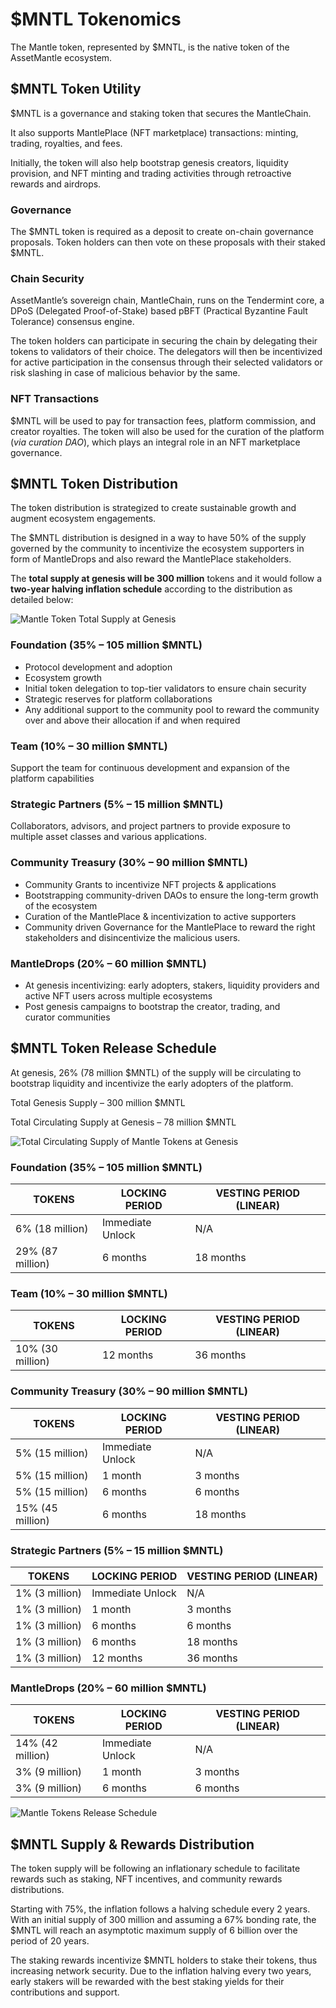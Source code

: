 # $MNTL Tokenomics

The Mantle token, represented by $MNTL, is the native token of the AssetMantle ecosystem.

## $MNTL Token Utility

$MNTL is a governance and staking token that secures the MantleChain.

It also supports MantlePlace (NFT marketplace) transactions: minting, trading, royalties, and fees.

Initially, the token will also help bootstrap genesis creators, liquidity provision, and NFT minting and trading activities through retroactive rewards and airdrops.

### Governance

The $MNTL token is required as a deposit to create on-chain governance proposals. Token holders can then vote on these proposals with their staked $MNTL.

### Chain Security

AssetMantle’s sovereign chain, MantleChain, runs on the Tendermint core, a DPoS (Delegated Proof-of-Stake) based pBFT (Practical Byzantine Fault Tolerance) consensus engine.

The token holders can participate in securing the chain by delegating their tokens to validators of their choice. The delegators will then be incentivized for active participation in the consensus through their selected validators or risk slashing in case of malicious behavior by the same.

### NFT Transactions

$MNTL will be used to pay for transaction fees, platform commission, and creator royalties. The token will also be used for the curation of the platform (*via curation DAO*), which plays an integral role in an NFT marketplace governance.

## $MNTL Token Distribution

The token distribution is strategized to create sustainable growth and augment ecosystem engagements.

The $MNTL distribution is designed in a way to have 50% of the supply governed by the community to incentivize the ecosystem supporters in form of MantleDrops and also reward the MantlePlace stakeholders.

The **total supply at genesis will be 300 million** tokens and it would follow a **two-year halving inflation schedule** according to the distribution as detailed below:

![Mantle Token Total Supply at Genesis](../assets/images/mantle_token_genesis_supply.png)

### Foundation (35% – 105 million $MNTL)

- Protocol development and adoption
- Ecosystem growth
- Initial token delegation to top-tier validators to ensure chain security
- Strategic reserves for platform collaborations
- Any additional support to the community pool to reward the community over and above their allocation if and when required

### Team (10% – 30 million $MNTL)

Support the team for continuous development and expansion of the platform capabilities

### Strategic Partners (5% – 15 million $MNTL)

Collaborators, advisors, and project partners to provide exposure to multiple asset classes and various applications.

### Community Treasury (30% – 90 million $MNTL)

- Community Grants to incentivize NFT projects & applications
- Bootstrapping community-driven DAOs to ensure the long-term growth of the ecosystem
- Curation of the MantlePlace & incentivization to active supporters
- Community driven Governance for the MantlePlace to reward the right stakeholders and disincentivize the malicious users.

### MantleDrops (20% – 60 million $MNTL)

- At genesis incentivizing: early adopters, stakers, liquidity providers and active NFT users across multiple ecosystems
- Post genesis campaigns to bootstrap the creator, trading, and curator communities

## $MNTL Token Release Schedule

At genesis, 26% (78 million $MNTL) of the supply will be circulating to bootstrap liquidity and incentivize the early adopters of the platform.

Total Genesis Supply – 300 million $MNTL

Total Circulating Supply at Genesis – 78 million $MNTL

![Total Circulating Supply of Mantle Tokens at Genesis](../assets/images/mantle_token_total_circulating_supply_at_genesis.png)

### Foundation (35% – 105 million $MNTL)

| TOKENS | LOCKING PERIOD | VESTING PERIOD (LINEAR) |
| --- | --- | --- |
| 6% (18 million) | Immediate Unlock | N/A |
| 29% (87 million) | 6 months | 18 months |

### Team (10% – 30 million $MNTL)

| TOKENS | LOCKING PERIOD | VESTING PERIOD (LINEAR) |
| --- | --- | --- |
| 10% (30 million) | 12 months | 36 months |

### Community Treasury (30% – 90 million $MNTL)

| TOKENS | LOCKING PERIOD | VESTING PERIOD (LINEAR) |
| --- | --- | --- |
| 5% (15 million) | Immediate Unlock | N/A |
| 5% (15 million) | 1 month | 3 months |
| 5% (15 million) | 6 months | 6 months |
| 15% (45 million) | 6 months | 18 months |

### Strategic Partners (5% – 15 million $MNTL)

| TOKENS | LOCKING PERIOD | VESTING PERIOD (LINEAR) |
| --- | --- | --- |
| 1% (3 million) | Immediate Unlock | N/A |
| 1% (3 million) | 1 month | 3 months |
| 1% (3 million) | 6 months | 6 months |
| 1% (3 million) | 6 months | 18 months |
| 1% (3 million) | 12 months | 36 months |

### MantleDrops (20% – 60 million $MNTL)

| TOKENS | LOCKING PERIOD | VESTING PERIOD (LINEAR) |
| --- | --- | --- |
| 14% (42 million) | Immediate Unlock | N/A |
| 3% (9 million) | 1 month | 3 months |
| 3% (9 million) | 6 months | 6 months |

![Mantle Tokens Release Schedule](../assets/images/mantle_token_relase_schedule.png)

## $MNTL Supply & Rewards Distribution

The token supply will be following an inflationary schedule to facilitate rewards such as staking, NFT incentives, and community rewards distributions.

Starting with 75%, the inflation follows a halving schedule every 2 years. With an initial supply of 300 million and assuming a 67% bonding rate, the $MNTL will reach an asymptotic maximum supply of 6 billion over the period of 20 years.

The staking rewards incentivize $MNTL holders to stake their tokens, thus increasing network security. Due to the inflation halving every two years, early stakers will be rewarded with the best staking yields for their contributions and support.